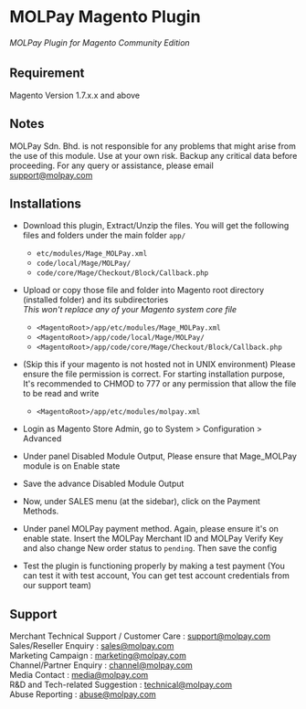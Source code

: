 MOLPay Magento Plugin
=====================

###### MOLPay Plugin for Magento Community Edition ######


Requirement
-----------
Magento Version 1.7.x.x and above

Notes
-----
MOLPay Sdn. Bhd. is not responsible for any problems that might arise from the use of this module. 
Use at your own risk. Backup any critical data before proceeding. For any query or 
assistance, please email support@molpay.com 

Installations
-------------
- Download this plugin, Extract/Unzip the files. You will get the following files and folders under the main folder `app/`
  * `etc/modules/Mage_MOLPay.xml`
  * `code/local/Mage/MOLPay/`
  * `code/core/Mage/Checkout/Block/Callback.php`

- Upload or copy those file and folder into Magento root directory (installed folder) and its subdirectories<br>
  <i>This won't replace any of your Magento system core file</i>
  * `<MagentoRoot>/app/etc/modules/Mage_MOLPay.xml`
  * `<MagentoRoot>/app/code/local/Mage/MOLPay/`
  * `<MagentoRoot>/app/code/core/Mage/Checkout/Block/Callback.php`

- (Skip this if your magento is not hosted not in UNIX environment)
Please ensure the file permission is correct. For starting installation purpose, It's recommended to CHMOD to 777 or any permission that allow the file to be read and write
  * `<MagentoRoot>/app/etc/modules/molpay.xml`

- Login as Magento Store Admin, go to System > Configuration > Advanced

- Under panel Disabled Module Output, Please ensure that Mage_MOLPay module is on Enable state

- Save the advance Disabled Module Output

- Now, under SALES menu (at the sidebar), click on the Payment Methods.

- Under panel MOLPay payment method. Again, please ensure it's on enable state. Insert the MOLPay Merchant ID 
and MOLPay Verify Key and also change New order status to `pending`. Then save the config

- Test the plugin is functioning properly by making a test payment 
(You can test it with test account, You can get test account credentials from our support team)

Support
-------
Merchant Technical Support / Customer Care : support@molpay.com <br>
Sales/Reseller Enquiry : sales@molpay.com <br>
Marketing Campaign : marketing@molpay.com <br>
Channel/Partner Enquiry : channel@molpay.com <br>
Media Contact : media@molpay.com <br>
R&D and Tech-related Suggestion : technical@molpay.com <br>
Abuse Reporting : abuse@molpay.com

